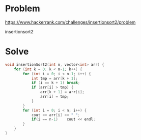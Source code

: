 # Problem
https://www.hackerrank.com/challenges/insertionsort2/problem

insertionsort2

# Solve
```c++
void insertionSort2(int n, vector<int> arr) {
    for (int k = 0; k < n-1; k++) {
        for (int i = 0; i < n-1; i++) {
            int tmp = arr[k + 1];
            if (i == k + 1) break;
            if (arr[i] > tmp) { 
                arr[k + 1] = arr[i];
                arr[i] = tmp;
            }
        }
        for (int i = 0; i < n; i++) {
            cout << arr[i] << " ";
            if(i == n-1)    cout << endl;
        }
    }
}
```
